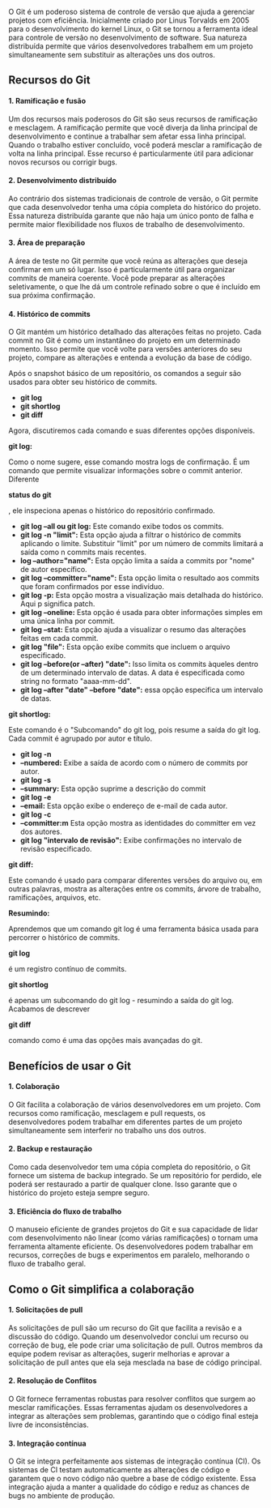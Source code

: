 O Git é um poderoso sistema de controle de versão que ajuda a gerenciar projetos com eficiência. Inicialmente criado por Linus Torvalds em 2005 para o desenvolvimento do kernel Linux, o Git se tornou a ferramenta ideal para controle de versão no desenvolvimento de software. Sua natureza distribuída permite que vários desenvolvedores trabalhem em um projeto simultaneamente sem substituir as alterações uns dos outros.

## Recursos do Git

#### 1. **Ramificação e fusão**

Um dos recursos mais poderosos do Git são seus recursos de ramificação e mesclagem. A ramificação permite que você diverja da linha principal de desenvolvimento e continue a trabalhar sem afetar essa linha principal. Quando o trabalho estiver concluído, você poderá mesclar a ramificação de volta na linha principal. Esse recurso é particularmente útil para adicionar novos recursos ou corrigir bugs.

#### 2. **Desenvolvimento distribuído**

Ao contrário dos sistemas tradicionais de controle de versão, o Git permite que cada desenvolvedor tenha uma cópia completa do histórico do projeto. Essa natureza distribuída garante que não haja um único ponto de falha e permite maior flexibilidade nos fluxos de trabalho de desenvolvimento.

#### 3. **Área de preparação**

A área de teste no Git permite que você reúna as alterações que deseja confirmar em um só lugar. Isso é particularmente útil para organizar commits de maneira coerente. Você pode preparar as alterações seletivamente, o que lhe dá um controle refinado sobre o que é incluído em sua próxima confirmação.

#### 4. **Histórico de commits**

O Git mantém um histórico detalhado das alterações feitas no projeto. Cada commit no Git é como um instantâneo do projeto em um determinado momento. Isso permite que você volte para versões anteriores do seu projeto, compare as alterações e entenda a evolução da base de código.

Após o snapshot básico de um repositório, os comandos a seguir são usados para obter seu histórico de commits.

- **git log**
- **git shortlog**
- **git diff**

Agora, discutiremos cada comando e suas diferentes opções disponíveis.

**git log:**

Como o nome sugere, esse comando mostra logs de confirmação. É um comando que permite visualizar informações sobre o commit anterior. Diferente

**status do git**

, ele inspeciona apenas o histórico do repositório confirmado.

- **git log –all ou git log:** Este comando exibe todos os commits.
- **git log -n "limit":** Esta opção ajuda a filtrar o histórico de commits aplicando o limite. Substituir "limit" por um número de commits limitará a saída como n commits mais recentes.
- **log –author="name":** Esta opção limita a saída a commits por "nome" de autor específico.
- **git log –committer="name":** Esta opção limita o resultado aos commits que foram confirmados por esse indivíduo.
- **git log -p:** Esta opção mostra a visualização mais detalhada do histórico. Aqui p significa patch.
- **git log –oneline:** Esta opção é usada para obter informações simples em uma única linha por commit.
- **git log –stat:** Esta opção ajuda a visualizar o resumo das alterações feitas em cada commit.
- **git log "file":** Esta opção exibe commits que incluem o arquivo especificado.
- **git log –before(or –after) "date":** Isso limita os commits àqueles dentro de um determinado intervalo de datas. A data é especificada como string no formato "aaaa-mm-dd".
- **git log –after "date" –before "date":** essa opção especifica um intervalo de datas.

**git shortlog:**

Este comando é o "Subcomando" do git log, pois resume a saída do git log. Cada commit é agrupado por autor e título.

- **git log -n**
- **–numbered:** Exibe a saída de acordo com o número de commits por autor.
- **git log -s**
- **–summary:** Esta opção suprime a descrição do commit
- **git log -e**
- **–email:** Esta opção exibe o endereço de e-mail de cada autor.
- **git log -c**
- **–committer:m** Esta opção mostra as identidades do committer em vez dos autores.
- **git log "intervalo de revisão":** Exibe confirmações no intervalo de revisão especificado.

**git diff:**

Este comando é usado para comparar diferentes versões do arquivo ou, em outras palavras, mostra as alterações entre os commits, árvore de trabalho, ramificações, arquivos, etc.

**Resumindo:**

Aprendemos que um comando git log é uma ferramenta básica usada para percorrer o histórico de commits.

**git log**

é um registro contínuo de commits.

**git shortlog**

é apenas um subcomando do git log - resumindo a saída do git log. Acabamos de descrever

**git diff**

comando como é uma das opções mais avançadas do git.

## Benefícios de usar o Git

#### 1. **Colaboração**

O Git facilita a colaboração de vários desenvolvedores em um projeto. Com recursos como ramificação, mesclagem e pull requests, os desenvolvedores podem trabalhar em diferentes partes de um projeto simultaneamente sem interferir no trabalho uns dos outros.

#### 2. **Backup e restauração**

Como cada desenvolvedor tem uma cópia completa do repositório, o Git fornece um sistema de backup integrado. Se um repositório for perdido, ele poderá ser restaurado a partir de qualquer clone. Isso garante que o histórico do projeto esteja sempre seguro.

#### 3. **Eficiência do fluxo de trabalho**

O manuseio eficiente de grandes projetos do Git e sua capacidade de lidar com desenvolvimento não linear (como várias ramificações) o tornam uma ferramenta altamente eficiente. Os desenvolvedores podem trabalhar em recursos, correções de bugs e experimentos em paralelo, melhorando o fluxo de trabalho geral.

## Como o Git simplifica a colaboração

#### 1. **Solicitações de pull**

As solicitações de pull são um recurso do Git que facilita a revisão e a discussão do código. Quando um desenvolvedor conclui um recurso ou correção de bug, ele pode criar uma solicitação de pull. Outros membros da equipe podem revisar as alterações, sugerir melhorias e aprovar a solicitação de pull antes que ela seja mesclada na base de código principal.

#### 2. **Resolução de Conflitos**

O Git fornece ferramentas robustas para resolver conflitos que surgem ao mesclar ramificações. Essas ferramentas ajudam os desenvolvedores a integrar as alterações sem problemas, garantindo que o código final esteja livre de inconsistências.

#### 3. **Integração contínua**

O Git se integra perfeitamente aos sistemas de integração contínua (CI). Os sistemas de CI testam automaticamente as alterações de código e garantem que o novo código não quebre a base de código existente. Essa integração ajuda a manter a qualidade do código e reduz as chances de bugs no ambiente de produção.


